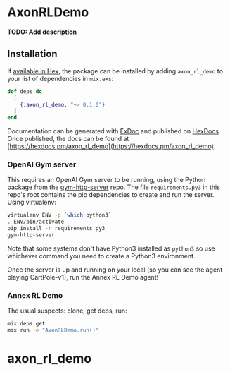 # AxonRLDemo

**TODO: Add description**

## Installation

If [available in Hex](https://hex.pm/docs/publish), the package can be installed
by adding `axon_rl_demo` to your list of dependencies in `mix.exs`:

```elixir
def deps do
  [
    {:axon_rl_demo, "~> 0.1.0"}
  ]
end
```

Documentation can be generated with [ExDoc](https://github.com/elixir-lang/ex_doc)
and published on [HexDocs](https://hexdocs.pm). Once published, the docs can
be found at [https://hexdocs.pm/axon_rl_demo](https://hexdocs.pm/axon_rl_demo).

### OpenAI Gym server

This requires an OpenAI Gym server to be running, using the Python package from the [gym-http-server](https://github.com/saravanabalagi/gym-http-server) repo.  The file `requirements.py3` in this repo's root contains the pip dependencies to create and run the server.  Using virtualenv:

```bash
virtualenv ENV -p `which python3`
. ENV/bin/activate
pip install -r requirements.py3
gym-http-server
```

Note that some systems don't have Python3 installed as `python3` so use whichever command you need to create a Python3 environment...

Once the server is up and running on your local (so you can see the agent playing CartPole-v1), run the Annex RL Demo agent!

### Annex RL Demo

The usual suspects: clone, get deps, run:

```bash
mix deps.get
mix run -e "AxonRLDemo.run()"
```
# axon_rl_demo
